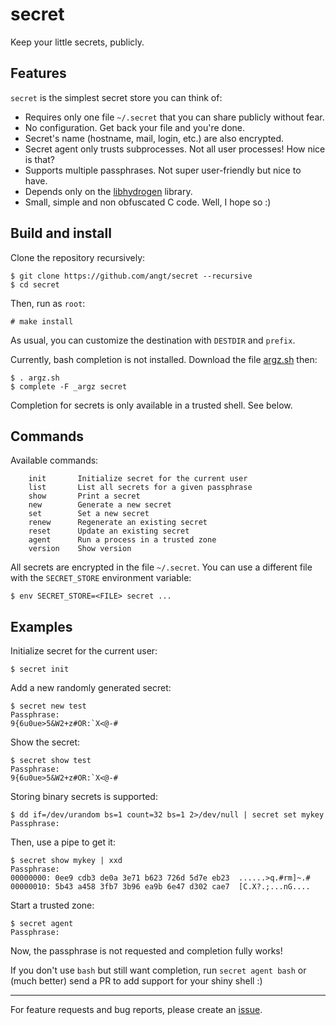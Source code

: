 # secret

Keep your little secrets, publicly.

## Features

`secret` is the simplest secret store you can think of:

 - Requires only one file `~/.secret` that you can share publicly without fear.
 - No configuration. Get back your file and you're done.
 - Secret's name (hostname, mail, login, etc.) are also encrypted.
 - Secret agent only trusts subprocesses. Not all user processes! How nice is that?
 - Supports multiple passphrases. Not super user-friendly but nice to have.
 - Depends only on the [libhydrogen](https://libhydrogen.org/) library.
 - Small, simple and non obfuscated C code. Well, I hope so :)

## Build and install

Clone the repository recursively:

    $ git clone https://github.com/angt/secret --recursive
    $ cd secret

Then, run as `root`:

    # make install

As usual, you can customize the destination with `DESTDIR` and `prefix`.

Currently, bash completion is not installed.
Download the file [argz.sh](argz/argz.sh) then:

    $ . argz.sh
    $ complete -F _argz secret

Completion for secrets is only available in a trusted shell. See below.

## Commands

Available commands:

        init       Initialize secret for the current user
        list       List all secrets for a given passphrase
        show       Print a secret
        new        Generate a new secret
        set        Set a new secret
        renew      Regenerate an existing secret
        reset      Update an existing secret
        agent      Run a process in a trusted zone
        version    Show version

All secrets are encrypted in the file `~/.secret`.
You can use a different file with the `SECRET_STORE` environment variable:

    $ env SECRET_STORE=<FILE> secret ...

## Examples

Initialize secret for the current user:

    $ secret init

Add a new randomly generated secret:

    $ secret new test
    Passphrase:
    9{6u0ue>5&W2+z#OR:`X<@-#

Show the secret:

    $ secret show test
    Passphrase:
    9{6u0ue>5&W2+z#OR:`X<@-#

Storing binary secrets is supported:

    $ dd if=/dev/urandom bs=1 count=32 bs=1 2>/dev/null | secret set mykey
    Passphrase:

Then, use a pipe to get it:

    $ secret show mykey | xxd
    Passphrase:
    00000000: 0ee9 cdb3 de0a 3e71 b623 726d 5d7e eb23  ......>q.#rm]~.#
    00000010: 5b43 a458 3fb7 3b96 ea9b 6e47 d302 cae7  [C.X?.;...nG....

Start a trusted zone:

    $ secret agent
    Passphrase:

Now, the passphrase is not requested and completion fully works!

If you don't use `bash` but still want completion,
run `secret agent bash` or (much better) send a PR to add support for your shiny shell :)

---
For feature requests and bug reports,
please create an [issue](https://github.com/angt/secret/issues).
